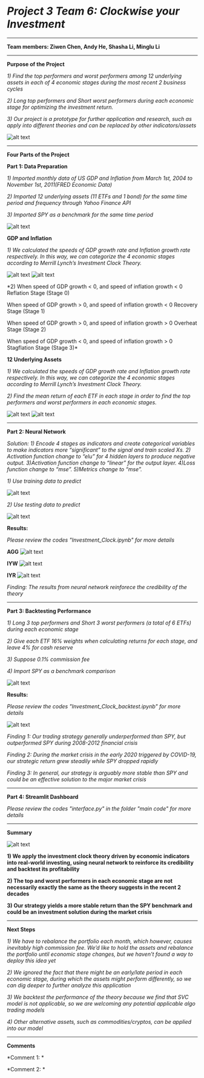 # *Project 3 Team 6: Clockwise your Investment* 
---
**Team members: 
Ziwen Chen,
Andy He, 
Shasha Li, 
Minglu Li**

------------------------------------------------------------------------------------------------------------


**Purpose of the Project**

*1) Find the top performers and worst performers among 12 underlying assets in each of 4 economic stages during the most recent 2 business cycles*

*2) Long top performers and Short worst performers during each economic stage for optimizing the investment return.*

*3) Our project is a prototype for further application and research, such as apply into different theories and can be replaced by other indicators/assets*

![alt text](https://github.com/Z1WenChen/Project_3/blob/main/Documents/Investment.Clock_Fidelity.jpg)

------------------------------------------------------------------------------------------------------------

**Four Parts of the Project**


**Part 1: Data Preparation**


*1) Imported monthly data of US GDP and Inflation from March 1st, 2004 to November 1st, 2011(FRED Economic Data)*


*2) Imported 12 underlying assets (11 ETFs and 1 bond) for the same time period and frequency through Yahoo Finance API*

*3) Imported SPY as a benchmark for the same time period*

![alt text](https://github.com/Z1WenChen/Project_2/blob/main/Files/Data%20Prep.png)



**GDP and Inflation**

*1) We calculated the speeds of GDP growth rate and Inflation growth rate respectively. In this way, we can categorize the 4 economic stages according to Merrill Lynch’s Investment Clock Theory.*

![alt text](https://github.com/Z1WenChen/Project_3/blob/main/Documents/econ_graph.png)
![alt text](https://github.com/Z1WenChen/Project_3/blob/main/Documents/Merrill%20Lynch%20Investment%20Clock%20Theory.jpeg)

*2) 
When speed of GDP growth < 0, and speed of inflation growth < 0
Reflation Stage (Stage 0)

When speed of GDP growth > 0, and speed of inflation growth < 0
	Recovery Stage (Stage 1)
    
When speed of GDP growth > 0, and speed of inflation growth >  0
	Overheat Stage (Stage 2)
    
When speed of GDP growth < 0, and speed of inflation growth > 0
	Stagflation Stage (Stage 3)*
    




**12 Underlying Assets**


*1) We calculated the speeds of GDP growth rate and Inflation growth rate respectively. In this way, we can categorize the 4 economic stages according to Merrill Lynch’s Investment Clock Theory.*

*2) Find the mean return of each ETF in each stage in order to find the top performers and worst performers in each economic stages.*

![alt text](https://github.com/Z1WenChen/Project_3/blob/main/Documents/ETFs.png)
![alt text](https://github.com/Z1WenChen/Project_3/blob/main/Documents/Mean_return_stage_graph.png)

------------------------------------------------------------------------------------------------------------


**Part 2: Neural Network**

*Solution:*
*1) Encode 4 stages as indicators and create categorical variables to make indicators more “significant” to the signal and train scaled Xs.*
*2) Activation function change to “elu” for 4 hidden layers to produce negative output.*
*3)Activation function change to “linear” for the output layer.*
*4)Loss function change to “mse”.*
*5)Metrics change to “mse”.*


*1)  Use training data to predict*

![alt text](https://github.com/Z1WenChen/Project_3/blob/main/Documents/Neural_network_training.png)

*2)  Use testing data to predict*

![alt text](https://github.com/Z1WenChen/Project_3/blob/main/Documents/Neural_network_testing.png)


**Results:**

*Please review the codes "Investment_Clock.ipynb" for more details*

**AGG**
![alt text](https://github.com/Z1WenChen/Project_3/blob/main/Documents/AGG.png)

**IYW**
![alt text](https://github.com/Z1WenChen/Project_3/blob/main/Documents/IYW.png)

**IYR**
![alt text](https://github.com/Z1WenChen/Project_3/blob/main/Documents/IYR.png)

*Finding: The results from neural network reinforece the credibility of the theory*


------------------------------------------------------------------------------------------------------------

**Part 3: Backtesting Performance**

*1) Long 3 top performers and Short 3 worst performers (a total of 6 ETFs) during each economic stage*

*2) Give each ETF 16% weights when calculating returns for each stage, and leave 4% for cash reserve*

*3) Suppose 0.1% commission fee*

*4) Import SPY as a benchmark comparison*

![alt text](https://github.com/Z1WenChen/Project_2/blob/main/Files/Backtesting.png)




**Results:**

*Please review the codes "Investment_Clock_backtest.ipynb" for more details*

![alt text](https://github.com/Z1WenChen/Project_3/blob/main/Documents/backtesting_graph.png)

*Finding 1: Our trading strategy generally underperformed than SPY, but outperformed SPY during 2008-2012 financial crisis*

*Finding 2: During the market crisis in the early 2020 triggered by COVID-19, our strategic return grew steadily while SPY dropped rapidly*

*Finding 3: In general, our strategy is arguably more stable than SPY and could be an effective solution to the major market crisis*


------------------------------------------------------------------------------------------------------------

**Part 4: Streamlit Dashboard**

*Please review the codes "interface.py" in the folder "main code" for more details*



------------------------------------------------------------------------------------------------------------

**Summary**

![alt text](https://github.com/Z1WenChen/Project_2/blob/main/Files/summary.png)

**1) We apply the investment clock theory driven by economic indicators into real-world investing, using neural network to reinforce its credibility and backtest its profitability**

**2) The top and worst performers in each economic stage are not necessarily exactly the same as the theory suggests in the recent 2 decades**

**3) Our strategy yields a more stable return than the SPY benchmark and could be an investment solution during the market crisis**

------------------------------------------------------------------------------------------------------------

**Next Steps**

*1) We have to rebalance the portfolio each month, which however, causes inevitably high commission fee. We’d like to hold the assets and rebalance the portfolio until economic stage changes, but we haven’t found a way to  deploy this idea yet*

*2) We ignored the fact that there might be an early/late period in each economic stage, during which the assets might perform differently, so we can dig deeper to further analyze this application*

*3) We backtest the performance of the theory because we find that SVC model is not applicable, so we are welcoming any potential applicable algo trading models*

*4) Other alternative assets, such as commodities/cryptos, can be applied into our model*

------------------------------------------------------------------------------------------------------------


**Comments**

*Comment 1: *

*Comment 2: *


